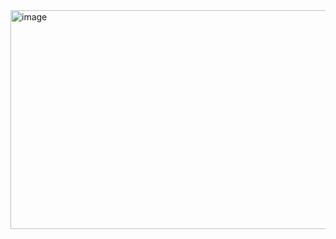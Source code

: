 <img width="545" height="350" alt="image" src="https://github.com/user-attachments/assets/ea80d76b-dd6c-4c9b-a2d7-c4dc7675bab6" />
